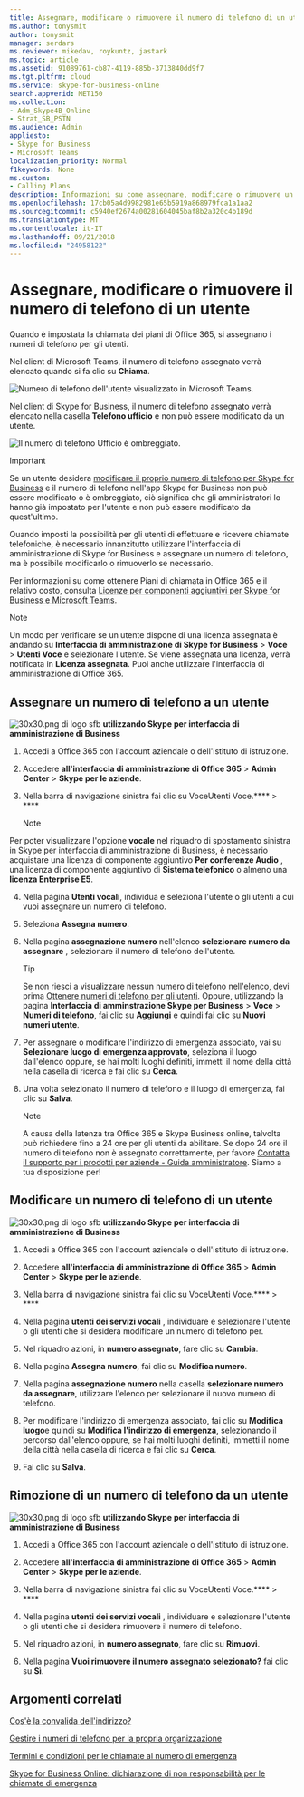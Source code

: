 ```yaml
---
title: Assegnare, modificare o rimuovere il numero di telefono di un utente
ms.author: tonysmit
author: tonysmit
manager: serdars
ms.reviewer: mikedav, roykuntz, jastark
ms.topic: article
ms.assetid: 91089761-cb87-4119-885b-3713840dd9f7
ms.tgt.pltfrm: cloud
ms.service: skype-for-business-online
search.appverid: MET150
ms.collection:
- Adm_Skype4B_Online
- Strat_SB_PSTN
ms.audience: Admin
appliesto:
- Skype for Business
- Microsoft Teams
localization_priority: Normal
f1keywords: None
ms.custom:
- Calling Plans
description: Informazioni su come assegnare, modificare o rimuovere un numero di telefono per utenti di Skype for Business in modo che le aziende e i clienti esterni li possano chiamare.
ms.openlocfilehash: 17cb05a4d9982981e65b5919a868979fca1a1aa2
ms.sourcegitcommit: c5940ef2674a00281604045baf8b2a320c4b189d
ms.translationtype: MT
ms.contentlocale: it-IT
ms.lasthandoff: 09/21/2018
ms.locfileid: "24958122"
---
```

# <a name="assign-change-or-remove-a-phone-number-for-a-user"></a>Assegnare, modificare o rimuovere il numero di telefono di un utente

Quando è impostata la chiamata dei piani di Office 365, si assegnano i numeri di telefono per gli utenti. 

Nel client di Microsoft Teams, il numero di telefono assegnato verrà elencato quando si fa clic su **Chiama**.

![Numero di telefono dell'utente visualizzato in Microsoft Teams.](../images/teams-phone-number.png)

Nel client di Skype for Business, il numero di telefono assegnato verrà elencato nella casella **Telefono ufficio** e non può essere modificato da un utente.
  
![Il numero di telefono Ufficio è ombreggiato.](../images/5212fa64-b55c-4398-9709-a334f3ffa749.png)
  
> [!IMPORTANT]
> Se un utente desidera [modificare il proprio numero di telefono per Skype for Business](https://support.office.com/article/20e03cc1-c023-4e5d-bafd-064ddb59ed5e) e il numero di telefono nell'app Skype for Business non può essere modificato o è ombreggiato, ciò significa che gli amministratori lo hanno già impostato per l'utente e non può essere modificato da quest'ultimo.
  


Quando imposti la possibilità per gli utenti di effettuare e ricevere chiamate telefoniche, è necessario innanzitutto utilizzare l'interfaccia di amministrazione di Skype for Business e assegnare un numero di telefono, ma è possibile modificarlo o rimuoverlo se necessario.
  
Per informazioni su come ottenere Piani di chiamata in Office 365 e il relativo costo, consulta [Licenze per componenti aggiuntivi per Skype for Business e Microsoft Teams](../skype-for-business-and-microsoft-teams-add-on-licensing/skype-for-business-and-microsoft-teams-add-on-licensing.md).
  
> [!NOTE]
> Un modo per verificare se un utente dispone di una licenza assegnata è andando su **Interfaccia di amministrazione di Skype for Business** > **Voce** > **Utenti Voce** e selezionare l'utente. Se viene assegnata una licenza, verrà notificata in **Licenza assegnata**. Puoi anche utilizzare l'interfaccia di amministrazione di Office 365. 
  
 ## <a name="assign-a-phone-number-to-a-user"></a>Assegnare un numero di telefono a un utente
 
![30x30.png di logo sfb](../images/sfb-logo-30x30.png) **utilizzando Skype per interfaccia di amministrazione di Business**
 
1. Accedi a Office 365 con l'account aziendale o dell'istituto di istruzione.
    
2. Accedere **all'interfaccia di amministrazione di Office 365** > **Admin Center** > **Skype per le aziende**.
    
3. Nella barra di navigazione sinistra fai clic su VoceUtenti Voce.**** > ****
   > [!NOTE]
 Per poter visualizzare l'opzione **vocale** nel riquadro di spostamento sinistra in Skype per interfaccia di amministrazione di Business, è necessario acquistare una licenza di componente aggiuntivo **Per conferenze Audio** , una licenza di componente aggiuntivo di **Sistema telefonico** o almeno una **licenza Enterprise E5**.
 
   
    
4. Nella pagina **Utenti vocali**, individua e seleziona l'utente o gli utenti a cui vuoi assegnare un numero di telefono.
    
5. Seleziona **Assegna numero**.
    
6. Nella pagina **assegnazione numero** nell'elenco **selezionare numero da assegnare** , selezionare il numero di telefono dell'utente.
    
    > [!TIP]
    > Se non riesci a visualizzare nessun numero di telefono nell'elenco, devi prima [Ottenere numeri di telefono per gli utenti](getting-phone-numbers-for-your-users.md). Oppure, utilizzando la pagina **Interfaccia di amminstrazione Skype per Business** > **Voce** > **Numeri di telefono**, fai clic su **Aggiungi** e quindi fai clic su **Nuovi numeri utente**. 
  
7. Per assegnare o modificare l'indirizzo di emergenza associato, vai su **Selezionare luogo di emergenza approvato**, seleziona il luogo dall'elenco oppure, se hai molti luoghi definiti, immetti il nome della città nella casella di ricerca e fai clic su **Cerca**.
    
8. Una volta selezionato il numero di telefono e il luogo di emergenza, fai clic su **Salva**.
    
    > [!NOTE]
    > A causa della latenza tra Office 365 e Skype Business online, talvolta può richiedere fino a 24 ore per gli utenti da abilitare. Se dopo 24 ore il numero di telefono non è assegnato correttamente, per favore [Contatta il supporto per i prodotti per aziende - Guida amministratore](https://support.office.com/article/32a17ca7-6fa0-4870-8a8d-e25ba4ccfd4b). Siamo a tua disposizione per! 
  


 ## <a name="change-a-phone-number-for-a-user"></a>Modificare un numero di telefono di un utente
 
![30x30.png di logo sfb](../images/sfb-logo-30x30.png) **utilizzando Skype per interfaccia di amministrazione di Business**
 
1. Accedi a Office 365 con l'account aziendale o dell'istituto di istruzione.
    
2. Accedere **all'interfaccia di amministrazione di Office 365** > **Admin Center** > **Skype per le aziende**.
    
3. Nella barra di navigazione sinistra fai clic su VoceUtenti Voce.**** > ****
    
4. Nella pagina **utenti dei servizi vocali** , individuare e selezionare l'utente o gli utenti che si desidera modificare un numero di telefono per.
    
5. Nel riquadro azioni, in **numero assegnato**, fare clic su **Cambia**. 
    
6. Nella pagina **Assegna numero**, fai clic su **Modifica numero**.
    
7. Nella pagina **assegnazione numero** nella casella **selezionare numero da assegnare**, utilizzare l'elenco per selezionare il nuovo numero di telefono. 
    
8. Per modificare l'indirizzo di emergenza associato, fai clic su **Modifica luogo**e quindi su **Modifica l'indirizzo di emergenza**, selezionando il percorso dall'elenco oppure, se hai molti luoghi definiti, immetti il nome della città nella casella di ricerca e fai clic su **Cerca**.
    
9. Fai clic su **Salva**.
    


 ## <a name="remove-a-phone-number-from-a-user"></a>Rimozione di un numero di telefono da un utente
 
![30x30.png di logo sfb](../images/sfb-logo-30x30.png) **utilizzando Skype per interfaccia di amministrazione di Business**
 
1. Accedi a Office 365 con l'account aziendale o dell'istituto di istruzione.
    
2. Accedere **all'interfaccia di amministrazione di Office 365** > **Admin Center** > **Skype per le aziende**.
    
3. Nella barra di navigazione sinistra fai clic su VoceUtenti Voce.**** > ****
    
4. Nella pagina **utenti dei servizi vocali** , individuare e selezionare l'utente o gli utenti che si desidera rimuovere il numero di telefono.
    
5. Nel riquadro azioni, in **numero assegnato**, fare clic su **Rimuovi**. 
    
6. Nella pagina **Vuoi rimuovere il numero assegnato selezionato?** fai clic su **Sì**.
    

## <a name="related-topics"></a>Argomenti correlati
[Cos'è la convalida dell'indirizzo?](what-is-address-validation.md)

[Gestire i numeri di telefono per la propria organizzazione](/microsoftteams/manage-phone-numbers-for-your-organization)

[Termini e condizioni per le chiamate al numero di emergenza](/microsoftteams/emergency-calling-terms-and-conditions)

[Skype for Business Online: dichiarazione di non responsabilità per le chiamate di emergenza](https://github.com/MicrosoftDocs/OfficeDocs-SkypeForBusiness/blob/live/Teams/downloads/emergency-calling/emergency-calling-label-(en-us)-(v.1.0).zip?raw=true)

  
 